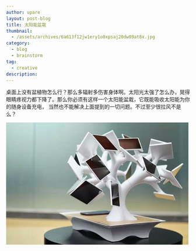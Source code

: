 ```yaml
---
author: upare
layout: post-blog
title: 太阳能盆栽
thumbnail:
  - /assets/archives/6a613f12jw1ery1o0xpsaj20dw09at8x.jpg
category:
  - blog
  - brainstorm
tag:
  - creative
description: 
---
```

桌面上没有盆植物怎么行？那么多辐射多伤害身体啊。太阳光太强了怎么办，晃得眼睛疼视力都下降了。那么你必须有这样一个太阳能盆栽，它既能吸收太阳能为你的随身设备充电， 当然也不能解决上面提到的一切问题。不过至少很拉风不是么？

![](/assets/archives/6a613f12jw1ery1o0xpsaj20dw09at8x.jpg)